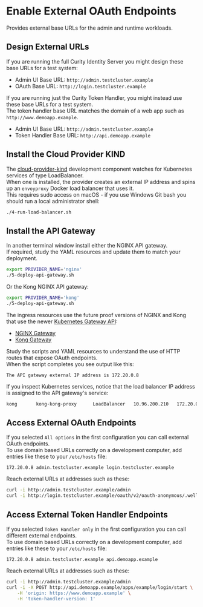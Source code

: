 # Enable External OAuth Endpoints

Provides external base URLs for the admin and runtime workloads.

## Design External URLs

If you are running the full Curity Identity Server you might design these base URLs for a test system:

- Admin UI Base URL: `http://admin.testcluster.example`
- OAuth Base URL: `http://login.testcluster.example`

If you are running just the Curity Token Handler, you might instead use these base URLs for a test system.\
The token handler base URL matches the domain of a web app such as `http://www.demoapp.example`.

- Admin UI Base URL: `http://admin.testcluster.example`
- Token Handler Base URL: `http://api.demoapp.example`

## Install the Cloud Provider KIND

The [cloud-provider-kind](https://github.com/kubernetes-sigs/cloud-provider-kind) development component watches for Kubernetes services of type LoadBalancer.\
When one is installed, the provider creates an external IP address and spins up an `envoyproxy` Docker load balancer that uses it.\
This requires sudo access on macOS - if you use Windows Git bash you should run a local administrator shell:

```bash
./4-run-load-balancer.sh
```

## Install the API Gateway

In another terminal window install either the NGINX API gateway.\
If required, study the YAML resources and update them to match your deployment.

```bash
export PROVIDER_NAME='nginx'
./5-deploy-api-gateway.sh
```

Or the Kong NGINX API gateway:

```bash
export PROVIDER_NAME='kong'
./5-deploy-api-gateway.sh
```

The ingress resources use the future proof versions of NGINX and Kong that use the newer [Kubernetes Gateway API](https://gateway-api.sigs.k8s.io/):

- [NGINX Gateway](https://docs.nginx.com/nginx-gateway-fabric/get-started/)
- [Kong Gateway](https://docs.konghq.com/gateway-operator/latest/get-started/kic/create-gateway/)

Study the scripts and YAML resources to understand the use of HTTP routes that expose OAuth endpoints.\
When the script completes you see output like this:

```text
The API gateway external IP address is 172.20.0.8
```

If you inspect Kubernetes services, notice that the load balancer IP address is assigned to the API gateway's service:

```bash
kong       kong-kong-proxy      LoadBalancer   10.96.200.210   172.20.0.8    80:32742/TCP,443:32181/TCP
```

## Access External OAuth Endpoints

If you selected `All options` in the first configuration you can call external OAuth endpoints.\
To use domain based URLs correctly on a development computer, add entries like these to your `/etc/hosts` file:

```text
172.20.0.8 admin.testcluster.example login.testcluster.example
```

Reach external URLs at addresses such as these:

```bash
curl -i http://admin.testcluster.example/admin
curl -i http://login.testcluster.example/oauth/v2/oauth-anonymous/.well-known/openid-configuration
```

## Access External Token Handler Endpoints

If you selected `Token Handler only` in the first configuration you can call different external endpoints.\
To use domain based URLs correctly on a development computer, add entries like these to your `/etc/hosts` file:

```text
172.20.0.8 admin.testcluster.example api.demoapp.example
```

Reach external URLs at addresses such as these:

```bash
curl -i http://admin.testcluster.example/admin
curl -i -X POST http://api.demoapp.example/apps/example/login/start \
    -H 'origin: https://www.demoapp.example' \
    -H 'token-handler-version: 1'
```
